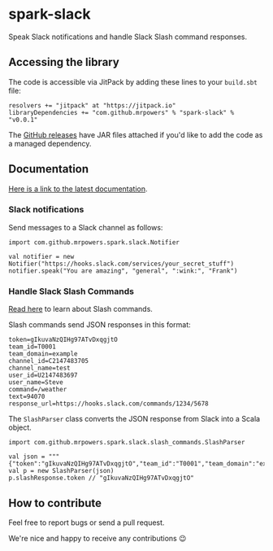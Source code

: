 # spark-slack

Speak Slack notifications and handle Slack Slash command responses.

## Accessing the library

The code is accessible via JitPack by adding these lines to your `build.sbt` file:

```
resolvers += "jitpack" at "https://jitpack.io"
libraryDependencies += "com.github.mrpowers" % "spark-slack" % "v0.0.1"
```

The [GitHub releases](https://github.com/MrPowers/spark-slack/releases/) have JAR files attached if you'd like to add the code as a managed dependency.

## Documentation

[Here is a link to the latest documentation](https://mrpowers.github.io).

### Slack notifications

Send messages to a Slack channel as follows:

```
import com.github.mrpowers.spark.slack.Notifier

val notifier = new Notifier("https://hooks.slack.com/services/your_secret_stuff")
notifier.speak("You are amazing", "general", ":wink:", "Frank")
```

### Handle Slack Slash Commands

[Read here](https://api.slack.com/slash-commands) to learn about Slash commands.

Slash commands send JSON responses in this format:

```
token=gIkuvaNzQIHg97ATvDxqgjtO
team_id=T0001
team_domain=example
channel_id=C2147483705
channel_name=test
user_id=U2147483697
user_name=Steve
command=/weather
text=94070
response_url=https://hooks.slack.com/commands/1234/5678
```

The `SlashParser` class converts the JSON response from Slack into a Scala object.

```
import com.github.mrpowers.spark.slack.slash_commands.SlashParser

val json = """{"token":"gIkuvaNzQIHg97ATvDxqgjtO","team_id":"T0001","team_domain":"example","channel_id":"C2147483705","channel_name":"test","user_id":"U2147483697","user_name":"Steve","command":"/weather","text":"94070","response_url":"https://hooks.slack.com/commands/1234/5678"}"""
val p = new SlashParser(json)
p.slashResponse.token // "gIkuvaNzQIHg97ATvDxqgjtO"
```

## How to contribute

Feel free to report bugs or send a pull request.

We're nice and happy to receive any contributions :wink:
